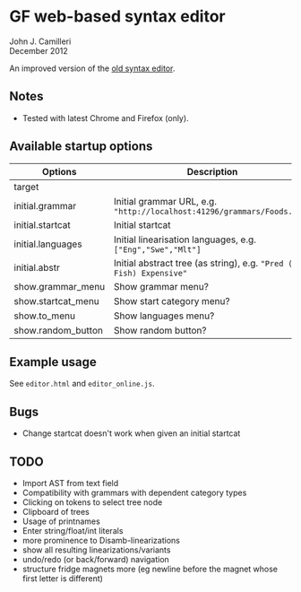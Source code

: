 # GF web-based syntax editor

John J. Camilleri  
December 2012

An improved version of the [old syntax editor][1].

[1]:http://www.grammaticalframework.org/~meza/restWiki/editor.html

## Notes

- Tested with latest Chrome and Firefox (only).

## Available startup options

|Options|Description|Default|
|-------|-----------|-------|
|target |           |"editor"|
|initial.grammar|Initial grammar URL, e.g. `"http://localhost:41296/grammars/Foods.pgf"`|-|
|initial.startcat|Initial startcat|-|
|initial.languages|Initial linearisation languages, e.g. `["Eng","Swe","Mlt"]`|-|
|initial.abstr|Initial abstract tree (as string), e.g. `"Pred (That Fish) Expensive"`|-|
|show.grammar_menu|Show grammar menu?|true|
|show.startcat_menu|Show start category menu?|true|
|show.to_menu|Show languages menu?|true|
|show.random_button|Show random button?|true|

## Example usage

See `editor.html` and `editor_online.js`.

## Bugs

- Change startcat doesn't work when given an initial startcat 

## TODO

- Import AST from text field
- Compatibility with grammars with dependent category types
- Clicking on tokens to select tree node
- Clipboard of trees
- Usage of printnames
- Enter string/float/int literals
- more prominence to Disamb-linearizations
- show all resulting linearizations/variants
- undo/redo (or back/forward) navigation
- structure fridge magnets more (eg newline before the magnet whose first letter is different)

